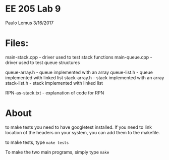 # EE 205 Lab 9

Paulo Lemus
3/16/2017


# Files:
main-stack.cpp - driver used to test stack functions
main-queue.cpp - driver used to test queue structures

queue-array.h - queue implemented with an array
queue-list.h  - queue implemented with linked list
stack-array.h - stack implemented with an array
stack-list.h  - stack implemented with linked list

RPN-as-stack.txt - explanation of code for RPN

# About

to make tests you need to have googletest installed. If you need to link location of the headers
on your system, you can add them to the makefile.

to make tests, type `make tests`

To make the two main programs, simply type `make`
